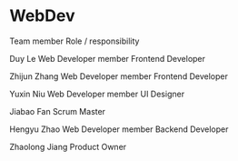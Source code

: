 # WebDev

Team member
Role / responsibility

Duy Le
Web Developer member    Frontend Developer

Zhijun Zhang
Web Developer member    Frontend Developer

Yuxin Niu
Web Developer member    UI Designer

Jiabao Fan
Scrum Master

Hengyu Zhao
Web Developer member   Backend Developer

Zhaolong Jiang
Product Owner

